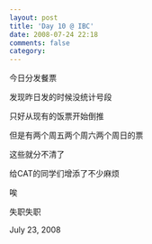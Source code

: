 ```yaml
---
layout: post
title: 'Day 10 @ IBC'
date: 2008-07-24 22:18
comments: false
category: 
---
```

    

今日分发餐票

发现昨日发的时候没统计号段

只好从现有的饭票开始倒推

但是有两个周五两个周六两个周日的票

这些就分不清了

给CAT的同学们增添了不少麻烦

唉

失职失职

July 23, 2008
